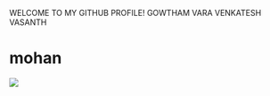 WELCOME TO MY GITHUB PROFILE!
GOWTHAM VARA VENKATESH VASANTH
<HTML> 
<head>
</head>
<body>
  <h1 fontcolor ="red" fontstyle="verdana">
    mohan
  </h1>
  <a href="image"></a>
<img src="https://www.google.com/imgres?imgurl=https%3A%2F%2Fresources.pulse.icc-cricket.com%2Fphoto-resources%2F2023%2F11%2F02%2F696aea7f-8965-434a-83da-10c4442c629c%2FKohli-x-Sachin-v2.png%3Fwidth%3D845%26height%3D1056&tbnid=mcDNb7eS1Jw2oM&vet=12ahUKEwj-__GcnK-CAxX8Z2wGHSgRAiwQMygKegUIARCAAQ..i&imgrefurl=https%3A%2F%2Fwww.icc-cricket.com%2Fnews%2F3763907&docid=qLUvhJeJWpNLKM&w=845&h=1056&itg=1&q=virat%20kohli&ved=2ahUKEwj-__GcnK-CAxX8Z2wGHSgRAiwQMygKegUIARCAAQ">
</body>
</HTML>
